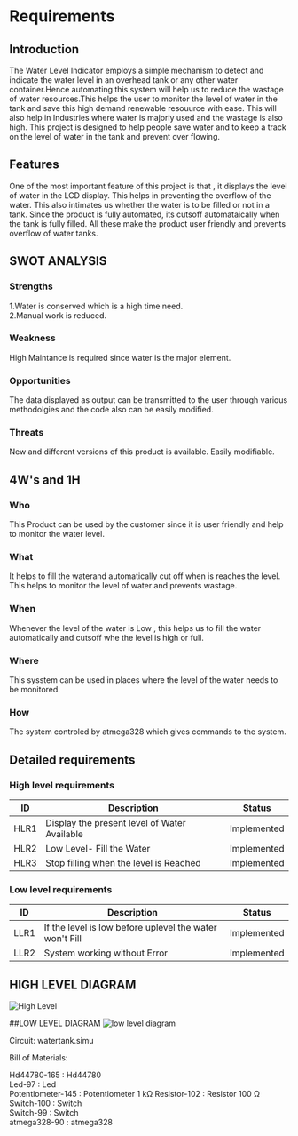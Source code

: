 # Requirements
  ## Introduction
The Water Level Indicator employs a simple mechanism to detect and indicate the water level in an overhead tank or any other water container.Hence automating this system will help us to reduce the wastage of water resources.This helps the user to monitor the level of water in the tank and save this high demand renewable resouurce with ease. 
 This will also help in Industries where water is majorly used and the wastage is also high. This project is designed to help people save water and to keep a track on the level of water in the tank and prevent over flowing.
  
  ## Features
One of the most important feature of this project is that , it displays the level of water in the LCD display. This helps in preventing the overflow of the water. This also intimates us whether the water is to be filled or not in a tank. Since the product is fully automated, its cutsoff automataically when the tank is fully filled. All these make the product user friendly and prevents overflow of water tanks.
 ## SWOT ANALYSIS
  ### Strengths
 1.Water is conserved which is a high time need. <br /> 
 2.Manual work is reduced.
   ### Weakness
High Maintance is required since water is the major element.
  ### Opportunities
The data displayed as output can be transmitted to the user through various methodolgies and the code also can be easily modified.
  ### Threats

New and different versions of this product is available. Easily modifiable.
 ## 4W's and 1H
  ### Who
This Product can be used by the customer since it is user friendly and help to monitor the water level.
  ### What

It helps to fill the waterand automatically cut off when is reaches the level. This helps to monitor the level of water and prevents wastage.
  ### When

Whenever the level of the water is Low , this helps us to fill the water automatically and cutsoff whe the level is high or full. 
  ### Where

This sysstem can be used in places where the level of the water needs to be monitored.
  ### How

The system controled by atmega328 which gives commands to the system.
 ## Detailed requirements
  ### High level requirements 

| ID | Description | Status |
| ------ | ------ | ------ |
| HLR1 | Display the present level of Water Available | Implemented |
| HLR2 | Low Level- Fill the Water | Implemented
| HLR3 | Stop filling when the level is Reached| Implemented
  
   ### Low level requirements 

| ID | Description | Status |
| ------ | ------ | ------ |
| LLR1 | If the level is low before uplevel the water won't Fill | Implemented |
| LLR2 | System working without Error|Implemented



## HIGH LEVEL DIAGRAM
![High Level](https://user-images.githubusercontent.com/94228057/144435961-c6e0b4ed-2b96-4e60-967d-38f7869fe310.png)


##LOW LEVEL DIAGRAM
![low level diagram](https://user-images.githubusercontent.com/94228057/144435758-e5ab1c1b-22b7-47f8-8cc4-497cee3e260e.png)




Circuit: watertank.simu

Bill of Materials:

Hd44780-165 : Hd44780   
Led-97 : Led   
Potentiometer-145 : Potentiometer 1 kΩ
Resistor-102 : Resistor 100 Ω
Switch-100 : Switch   
Switch-99 : Switch   
atmega328-90 : atmega328   

